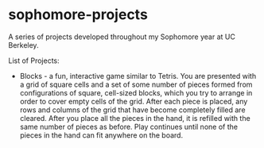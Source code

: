 # sophomore-projects

A series of projects developed throughout my Sophomore year at UC Berkeley.

List of Projects:
* Blocks - a fun, interactive game similar to Tetris. You are presented with a grid of square cells and a set of some number of pieces formed from configurations of square, cell-sized blocks, which you try to arrange in order to cover empty cells of the grid. After each piece is placed, any rows and columns of the grid that have become completely filled are cleared. After you place all the pieces in the hand, it is refilled with the same number of pieces as before. Play continues until none of the pieces in the hand can fit anywhere on the board.
